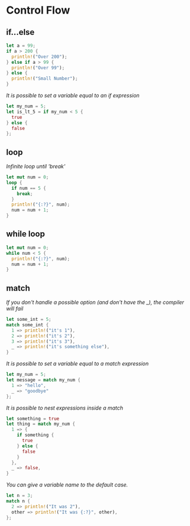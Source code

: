 # Control Flow

## if...else
```rust
let a = 99;
if a > 200 {
  println!("Over 200");
} else if a > 99 {
  println!("Over 99");
} else {
  println!("Small Number");
}
```
_It is possible to set a variable equal to an if expression_
```rust
let my_num = 5;
let is_lt_5 = if my_num < 5 {
  true
} else {
  false
};
```

## loop
_Infinite loop until 'break'_
```rust
let mut num = 0;
loop {
  if num == 5 {
    break;
  }
  println!("{:?}", num);
  num = num + 1;
}
```

## while loop
```rust
let mut num = 0;
while num < 5 {
  println!("{:?}", num);
  num = num + 1;
}
```

## match
_If you don't handle a possible option (and don't have the \_), the compiler will fail_
```rust
let some_int = 5;
match some_int {
  1 => println!("it's 1"),
  2 => println!("it's 2"),
  3 => println!("it's 3"),
  _ => println!("it's something else"),
}
```
_It is possible to set a variable equal to a match expression_
```rust
let my_num = 5;
let message = match my_num {
  1 => "hello",
  _ => "goodbye"
};
```
_It is possible to nest expressions inside a match_
```rust
let something = true
let thing = match my_num {
  1 => {
    if something {
      true
    } else {
      false
    }
  },
  _ => false,
}
```

_You can give a variable name to the default case._
```rust
let n = 3;
match n {
  2 => println!("It was 2"),
  other => println!("It was {:?}", other),
};
```